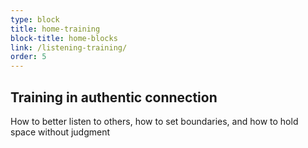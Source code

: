 ```yaml
---
type: block
title: home-training
block-title: home-blocks
link: /listening-training/
order: 5
---
```


## Training in authentic connection

How to better listen to others, how to set boundaries, and how to hold space without judgment